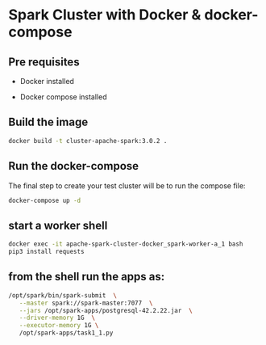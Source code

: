 # Spark Cluster with Docker & docker-compose

## Pre requisites

* Docker installed

* Docker compose  installed

## Build the image


```sh
docker build -t cluster-apache-spark:3.0.2 .
```

## Run the docker-compose

The final step to create your test cluster will be to run the compose file:

```sh
docker-compose up -d
```
## start a worker shell

```sh
docker exec -it apache-spark-cluster-docker_spark-worker-a_1 bash
pip3 install requests

```

## from the shell run the apps as: 
```sh
/opt/spark/bin/spark-submit  \
   --master spark://spark-master:7077  \
   --jars /opt/spark-apps/postgresql-42.2.22.jar  \
   --driver-memory 1G  \
   --executor-memory 1G \
   /opt/spark-apps/task1_1.py

```

